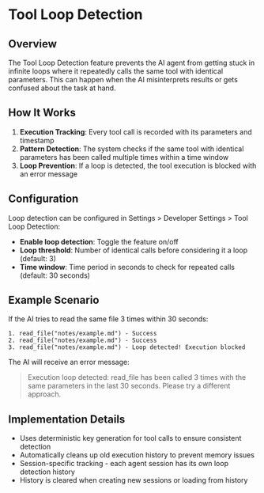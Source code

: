 # Tool Loop Detection

## Overview

The Tool Loop Detection feature prevents the AI agent from getting stuck in infinite loops where it repeatedly calls the same tool with identical parameters. This can happen when the AI misinterprets results or gets confused about the task at hand.

## How It Works

1. **Execution Tracking**: Every tool call is recorded with its parameters and timestamp
2. **Pattern Detection**: The system checks if the same tool with identical parameters has been called multiple times within a time window
3. **Loop Prevention**: If a loop is detected, the tool execution is blocked with an error message

## Configuration

Loop detection can be configured in Settings > Developer Settings > Tool Loop Detection:

- **Enable loop detection**: Toggle the feature on/off
- **Loop threshold**: Number of identical calls before considering it a loop (default: 3)
- **Time window**: Time period in seconds to check for repeated calls (default: 30 seconds)

## Example Scenario

If the AI tries to read the same file 3 times within 30 seconds:
```
1. read_file("notes/example.md") - Success
2. read_file("notes/example.md") - Success  
3. read_file("notes/example.md") - Loop detected! Execution blocked
```

The AI will receive an error message:
> Execution loop detected: read_file has been called 3 times with the same parameters in the last 30 seconds. Please try a different approach.

## Implementation Details

- Uses deterministic key generation for tool calls to ensure consistent detection
- Automatically cleans up old execution history to prevent memory issues  
- Session-specific tracking - each agent session has its own loop detection history
- History is cleared when creating new sessions or loading from history